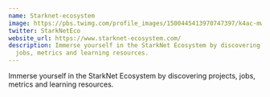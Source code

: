 ```yaml
---
name: Starknet-ecosystem
image: https://pbs.twimg.com/profile_images/1500445413970747397/k4ac-mw6_400x400.jpg
twitter: StarkNetEco
website_url: https://www.starknet-ecosystem.com/
description: Immerse yourself in the StarkNet Ecosystem by discovering projects,
  jobs, metrics and learning resources.
---
```

Immerse yourself in the StarkNet Ecosystem by discovering projects, jobs, metrics and learning resources.